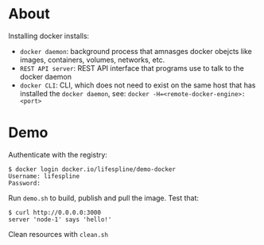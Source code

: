 # About

Installing docker installs:

+ `docker daemon`: background process that amnasges docker obejcts like images, containers, volumes, networks, etc.
+ `REST API server`: REST API interface that programs use to talk to the docker daemon
+ `docker CLI`: CLI, which does not need to exist on the same host that has installed the `docker daemon`, see: `docker -H=<remote-docker-engine>:<port>`

# Demo

Authenticate with the registry:

```shell
$ docker login docker.io/lifespline/demo-docker
Username: lifespline
Password:
```

Run `demo.sh` to build, publish and pull the image. Test that:

```shell
$ curl http://0.0.0.0:3000
server 'node-1' says 'hello!'
```

Clean resources with `clean.sh`

[registry]: https://hub.docker.com/repository/docker/lifespline/demo-docker "Dockerhub Lifespline Registry"